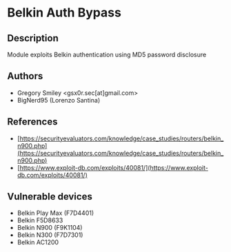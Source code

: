 # Belkin Auth Bypass

## Description
Module exploits Belkin authentication using MD5 password disclosure

## Authors
* Gregory Smiley <gsx0r.sec[at]gmail.com>
* BigNerd95 (Lorenzo Santina)

## References
* [https://securityevaluators.com/knowledge/case_studies/routers/belkin_n900.php](https://securityevaluators.com/knowledge/case_studies/routers/belkin_n900.php)
* [https://www.exploit-db.com/exploits/40081/](https://www.exploit-db.com/exploits/40081/)

## Vulnerable devices
* Belkin Play Max (F7D4401)
* Belkin F5D8633
* Belkin N900 (F9K1104)
* Belkin N300 (F7D7301)
* Belkin AC1200
